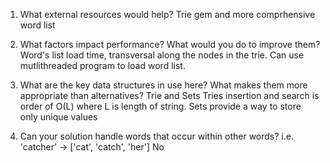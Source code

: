 1. What external resources would help?
Trie gem and more comprhensive word list

2. What factors impact performance? What would you do to improve them?
Word's list load time, transversal along the nodes in the trie.
Can use mutlithreaded program to load word list.

3. What are the key data structures in use here? What makes them more appropriate than alternatives?
Trie and Sets
Tries insertion and search is order of O(L) where L is length of string.
Sets provide a way to store only unique values

4. Can your solution handle words that occur within other words? i.e. 'catcher' -> ['cat', 'catch', 'her']
No